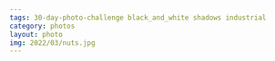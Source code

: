 ```yaml
---
tags: 30-day-photo-challenge black_and_white shadows industrial
category: photos
layout: photo
img: 2022/03/nuts.jpg
---
```

